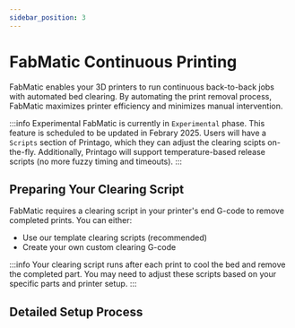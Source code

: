 ```yaml
---
sidebar_position: 3
---
```


# FabMatic Continuous Printing

FabMatic enables your 3D printers to run continuous back-to-back jobs with automated bed clearing. By automating the print removal process, FabMatic maximizes printer efficiency and minimizes manual intervention.

:::info Experimental
FabMatic is currently in `Experimental` phase.  This feature is scheduled to be updated in Febrary 2025.  Users will have a `Scripts` section of Printago, which they can adjust the clearing scipts on-the-fly.  Additionally, Printago will support temperature-based release scripts (no more fuzzy timing and timeouts). 
:::

## Preparing Your Clearing Script

FabMatic requires a clearing script in your printer's end G-code to remove completed prints. You can either:
* Use our template clearing scripts (recommended)
* Create your own custom clearing G-code

:::info
Your clearing script runs after each print to cool the bed and remove the completed part. You may need to adjust these scripts based on your specific parts and printer setup.
:::

## Detailed Setup Process
<!-- 
### Initial Slicer Configuration

1. Open Orca Slicer or Bambu Studio
   * We recommend Orca 2.2 at this time
   * This version matches what our cloud slicer uses
2. Log into the slicer with your Bambu Lab credentials
3. Configure sync settings:
   * Open Preferences
   * Navigate to Presets section
   * Enable "Auto sync user presets"
   * Disable "Stealth Mode"

### Profile Modification

1. From the `Prepare` screen:
   * Select your printer
   * Click the edit button to the right of the printer dropdown
2. In the `Printer Settings` dialog:
   * Click on the Machine G-code tab
   * Locate "Machine end G-code" section
   * For Orca Slicer: Use the edit button for an expanded editor
   * For Bambu Studio: Use the provided text box
3. Find this specific line towards the end of the stock scripts:
    ```gcode
    M400 ; wait all motion done
    ```
4. Insert your clearing script immediately after this line
5. If using Orca's GCode Editor Dialog:
   * Click the OK button to return to main settings
6. In the `Printer Settings` dialog:
   * Click Save
   * Provide a new name for your profile
7. Repeat this entire process for other printer models you wish to enable FabMatic on

### Printago Integration

1. Navigate to one of:
   * Printing -> Printers, select `Configure Bambu Printers` in top right
   * Settings > Integrations, click the Bambu integration button
2. In the Bambu Integration Wizard:
   * Look for your new Printer slicer profiles 
   * They should be marked with "Create"
   * Click next, making any needed changes
3. On the final configuration screen:
   * Select printers to enable FabMatic
   * For each printer, select the slicing profile containing your clearing script
   * Optional: Use "save to all in group" to apply settings to all printers of same model type
4. Complete the wizard

### Enabling FabMatic

1. Return to `Printing > Printers`
   * You can now configure individual printers by selecting them and clicking `Configure`
   * This allows changing slicing profiles per printer
2. From the main Printers page:
   * Use Multi-Select to choose FabMatic printers
   * Check boxes for desired printers
3. Enable FabMatic:
   * Click the Actions dropdown button (top right)
   * Select `FabMatic` -> `Enable`
4. Review and accept terms:
   * Read the disclaimer
   * Check the acceptance box
   * Click `Accept Terms to Enable`

:::note
The disclaimer must be accepted each time you enable FabMatic
:::

5. Verify setup:
   * Return to printers screen
   * FabMatic-enabled printers will be clearly indicated

## Managing FabMatic

### Manual Disable
To disable FabMatic on any printer(s):
1. Use Multi-Select to choose printers
2. Open bulk action menu
3. Select Fabmatic -> Disable

### Updating Clearing Scripts
To make changes to your profile:
1. Modify the gcode in your slicer
2. Sync with Printago to update your clearing script profile

Need help with FabMatic? Join our [Discord community](https://discord.gg/RCFA2u99De) for latest info and help!  -->